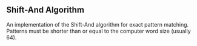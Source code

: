 ## Shift-And Algorithm

An implementation of the Shift-And algorithm for exact pattern matching. Patterns must be shorter than or equal to the computer word size (usually 64).
